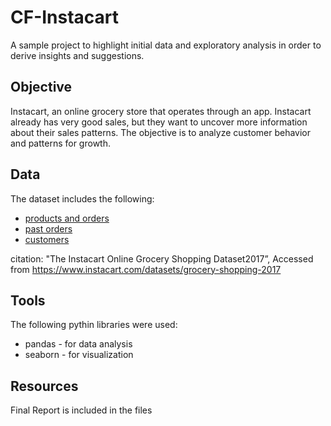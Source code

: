 # CF-Instacart
A sample project to highlight initial data and exploratory analysis in order to derive insights and suggestions.

## Objective
Instacart, an online grocery store that operates through an app. Instacart already has very good sales, but they want to uncover more information about their sales patterns. The objective is to analyze customer behavior and patterns for growth.

## Data
The dataset includes the following:
- [products and orders](https://s3.amazonaws.com/coach-courses-us/public/courses/data-immersion/A4/A4_Data_Assets/4.3_orders_products.zip)
- [past orders](https://s3.amazonaws.com/coach-courses-us/public/courses/data-immersion/A4/A4_Data_Assets/order_products__prior.zip)
- [customers](https://s3.amazonaws.com/coach-courses-us/public/courses/data-immersion/A4/A4_Data_Assets/customers.zip)

citation: "The Instacart Online Grocery Shopping Dataset2017”, Accessed from https://www.instacart.com/datasets/grocery-shopping-2017

## Tools
The following pythin libraries were used:
- pandas - for data analysis
- seaborn - for visualization

## Resources
Final Report is included in the files


